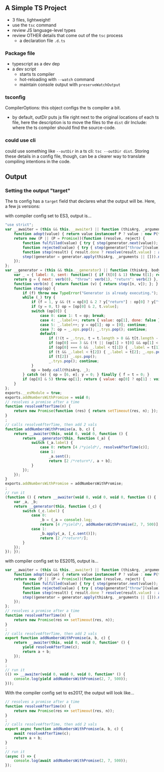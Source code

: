 ## A Simple TS Project
- 3 files, lightweight!
- use the `tsc` command
- review JS language-level types
- review OTHER details that come out of the `tsc` process
  - a declaration file `.d.ts`


### Package file
- typescript as a dev dep
- a dev script
  - starts ts compiler
  - hot-reloading with `--watch` command
  - maintain console output with `preserveWatchOutput`

### tsconfig
CompilerOptions: this object configs the ts compiler a bit.  
- by default, outDir puts js file right next to the original locations of each ts file, here the description is to move the files to the `dist` dir 
Include: where the ts compiler should find the source-code.

### could use cli
could use something like `--outDir` in a ts cli: `tsc --outDir dist`. Storing these details in a config file, though, can be a clearer way to translate compiling intentions in the code.

## Output
### Setting the output "target"
The ts config has a `target` field that declares what the output will be. Here, a few js versions:  

with compiler config set to ES3, output is...  
```js
"use strict";
var __awaiter = (this && this.__awaiter) || function (thisArg, _arguments, P, generator) {
    function adopt(value) { return value instanceof P ? value : new P(function (resolve) { resolve(value); }); }
    return new (P || (P = Promise))(function (resolve, reject) {
        function fulfilled(value) { try { step(generator.next(value)); } catch (e) { reject(e); } }
        function rejected(value) { try { step(generator["throw"](value)); } catch (e) { reject(e); } }
        function step(result) { result.done ? resolve(result.value) : adopt(result.value).then(fulfilled, rejected); }
        step((generator = generator.apply(thisArg, _arguments || [])).next());
    });
};
var __generator = (this && this.__generator) || function (thisArg, body) {
    var _ = { label: 0, sent: function() { if (t[0] & 1) throw t[1]; return t[1]; }, trys: [], ops: [] }, f, y, t, g;
    return g = { next: verb(0), "throw": verb(1), "return": verb(2) }, typeof Symbol === "function" && (g[Symbol.iterator] = function() { return this; }), g;
    function verb(n) { return function (v) { return step([n, v]); }; }
    function step(op) {
        if (f) throw new TypeError("Generator is already executing.");
        while (_) try {
            if (f = 1, y && (t = op[0] & 2 ? y["return"] : op[0] ? y["throw"] || ((t = y["return"]) && t.call(y), 0) : y.next) && !(t = t.call(y, op[1])).done) return t;
            if (y = 0, t) op = [op[0] & 2, t.value];
            switch (op[0]) {
                case 0: case 1: t = op; break;
                case 4: _.label++; return { value: op[1], done: false };
                case 5: _.label++; y = op[1]; op = [0]; continue;
                case 7: op = _.ops.pop(); _.trys.pop(); continue;
                default:
                    if (!(t = _.trys, t = t.length > 0 && t[t.length - 1]) && (op[0] === 6 || op[0] === 2)) { _ = 0; continue; }
                    if (op[0] === 3 && (!t || (op[1] > t[0] && op[1] < t[3]))) { _.label = op[1]; break; }
                    if (op[0] === 6 && _.label < t[1]) { _.label = t[1]; t = op; break; }
                    if (t && _.label < t[2]) { _.label = t[2]; _.ops.push(op); break; }
                    if (t[2]) _.ops.pop();
                    _.trys.pop(); continue;
            }
            op = body.call(thisArg, _);
        } catch (e) { op = [6, e]; y = 0; } finally { f = t = 0; }
        if (op[0] & 5) throw op[1]; return { value: op[0] ? op[1] : void 0, done: true };
    }
};
exports.__esModule = true;
exports.addNumbersWithPromise = void 0;
// resolves a promise after a time
function resolveAfterTime(n) {
    return new Promise(function (res) { return setTimeout(res, n); });
}
;
// calls resolveAfterTime, then add 2 vals
function addNumbersWithPromise(a, b, c) {
    return __awaiter(this, void 0, void 0, function () {
        return __generator(this, function (_a) {
            switch (_a.label) {
                case 0: return [4 /*yield*/, resolveAfterTime(c)];
                case 1:
                    _a.sent();
                    return [2 /*return*/, a + b];
            }
        });
    });
}
exports.addNumbersWithPromise = addNumbersWithPromise;
;
// run it
(function () { return __awaiter(void 0, void 0, void 0, function () {
    var _a, _b;
    return __generator(this, function (_c) {
        switch (_c.label) {
            case 0:
                _b = (_a = console).log;
                return [4 /*yield*/, addNumbersWithPromise(2, 7, 500)];
            case 1:
                _b.apply(_a, [_c.sent()]);
                return [2 /*return*/];
        }
    });
}); });

```
with compiler config set to ES2015, output is...
```js
var __awaiter = (this && this.__awaiter) || function (thisArg, _arguments, P, generator) {
    function adopt(value) { return value instanceof P ? value : new P(function (resolve) { resolve(value); }); }
    return new (P || (P = Promise))(function (resolve, reject) {
        function fulfilled(value) { try { step(generator.next(value)); } catch (e) { reject(e); } }
        function rejected(value) { try { step(generator["throw"](value)); } catch (e) { reject(e); } }
        function step(result) { result.done ? resolve(result.value) : adopt(result.value).then(fulfilled, rejected); }
        step((generator = generator.apply(thisArg, _arguments || [])).next());
    });
};
// resolves a promise after a time
function resolveAfterTime(n) {
    return new Promise(res => setTimeout(res, n));
}
;
// calls resolveAfterTime, then add 2 vals
export function addNumbersWithPromise(a, b, c) {
    return __awaiter(this, void 0, void 0, function* () {
        yield resolveAfterTime(c);
        return a + b;
    });
}
;
// run it
(() => __awaiter(void 0, void 0, void 0, function* () {
    console.log(yield addNumbersWithPromise(2, 7, 500));
}));

```

With the compiler config set to es2017, the output will look like...
```js
// resolves a promise after a time
function resolveAfterTime(n) {
    return new Promise(res => setTimeout(res, n));
}
;
// calls resolveAfterTime, then add 2 vals
export async function addNumbersWithPromise(a, b, c) {
    await resolveAfterTime(c);
    return a + b;
}
;
// run it
(async () => {
    console.log(await addNumbersWithPromise(2, 7, 500));
});

```